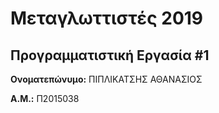 # Μεταγλωττιστές 2019
## Προγραμματιστική Εργασία #1

**Ονοματεπώνυμο:** ΠΙΠΛΙΚΑΤΣΗΣ ΑΘΑΝΑΣΙΟΣ

**Α.Μ.:** Π2015038


